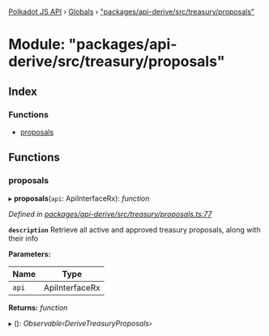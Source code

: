 [Polkadot JS API](../README.md) › [Globals](../globals.md) › ["packages/api-derive/src/treasury/proposals"](_packages_api_derive_src_treasury_proposals_.md)

# Module: "packages/api-derive/src/treasury/proposals"

## Index

### Functions

* [proposals](_packages_api_derive_src_treasury_proposals_.md#proposals)

## Functions

###  proposals

▸ **proposals**(`api`: ApiInterfaceRx): *function*

*Defined in [packages/api-derive/src/treasury/proposals.ts:77](https://github.com/polkadot-js/api/blob/eed5e23e65/packages/api-derive/src/treasury/proposals.ts#L77)*

**`description`** Retrieve all active and approved treasury proposals, along with their info

**Parameters:**

Name | Type |
------ | ------ |
`api` | ApiInterfaceRx |

**Returns:** *function*

▸ (): *Observable‹DeriveTreasuryProposals›*
